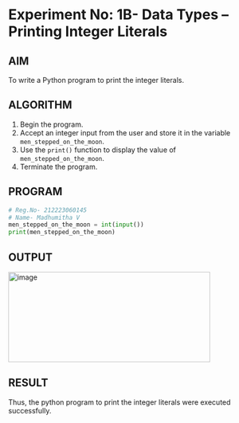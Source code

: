 # Experiment No: 1B- Data Types – Printing Integer Literals

## AIM  
To write a Python program to print the integer literals.

## ALGORITHM  
1. Begin the program.
2. Accept an integer input from the user and store it in the variable `men_stepped_on_the_moon`.
3. Use the `print()` function to display the value of `men_stepped_on_the_moon`.
4. Terminate the program.


## PROGRAM
```python
# Reg.No- 212223060145
# Name- Madhumitha V
men_stepped_on_the_moon = int(input())
print(men_stepped_on_the_moon)

```
## OUTPUT
<img width="405" height="181" alt="image" src="https://github.com/user-attachments/assets/01db6d95-e16d-4958-96e0-946375268458" />

## RESULT
Thus, the python program to print the integer literals were executed successfully.
